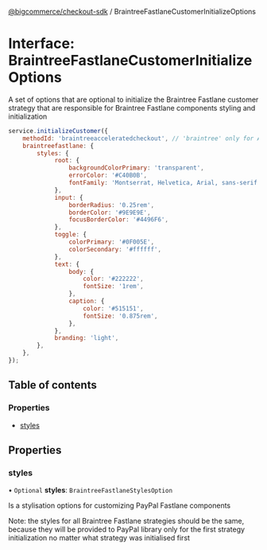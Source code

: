 [@bigcommerce/checkout-sdk](../README.md) / BraintreeFastlaneCustomerInitializeOptions

# Interface: BraintreeFastlaneCustomerInitializeOptions

A set of options that are optional to initialize the Braintree Fastlane customer strategy
that are responsible for Braintree Fastlane components styling and initialization

```js
service.initializeCustomer({
    methodId: 'braintreeacceleratedcheckout', // 'braintree' only for A/B testing
    braintreefastlane: {
        styles: {
             root: {
                 backgroundColorPrimary: 'transparent',
                 errorColor: '#C40B0B',
                 fontFamily: 'Montserrat, Helvetica, Arial, sans-serif',
             },
             input: {
                 borderRadius: '0.25rem',
                 borderColor: '#9E9E9E',
                 focusBorderColor: '#4496F6',
             },
             toggle: {
                 colorPrimary: '#0F005E',
                 colorSecondary: '#ffffff',
             },
             text: {
                 body: {
                     color: '#222222',
                     fontSize: '1rem',
                 },
                 caption: {
                     color: '#515151',
                     fontSize: '0.875rem',
                 },
             },
             branding: 'light',
        },
    },
});
```

## Table of contents

### Properties

- [styles](BraintreeFastlaneCustomerInitializeOptions.md#styles)

## Properties

### styles

• `Optional` **styles**: `BraintreeFastlaneStylesOption`

Is a stylisation options for customizing PayPal Fastlane components

Note: the styles for all Braintree Fastlane strategies should be the same,
because they will be provided to PayPal library only for the first strategy initialization
no matter what strategy was initialised first
